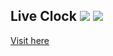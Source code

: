 ## Live Clock <img src="https://img.icons8.com/color/96/000000/html-5.png"/> <img src="https://img.icons8.com/color/96/000000/css3.png"/>
[Visit here](http://jilpatel.me/clock-ui/)
